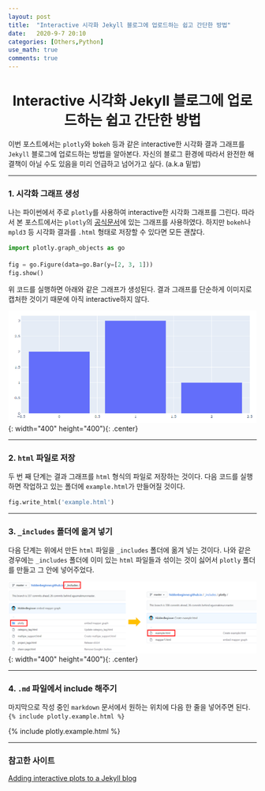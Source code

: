 ```yaml
---
layout: post
title:  "Interactive 시각화 Jekyll 블로그에 업로드하는 쉽고 간단한 방법"
date:   2020-9-7 20:10
categories: [Others,Python]
use_math: true
comments: true
---
```


# <center>Interactive 시각화 Jekyll 블로그에 업로드하는 쉽고 간단한 방법</center>
이번 포스트에서는 `plotly`와 `bokeh` 등과 같은 interactive한 시각화 결과 그래프를 `Jekyll` 블로그에 업로드하는 방법을 알아본다. 자신의 블로그 환경에 따라서 완전한 해결책이 아닐 수도 있음을 미리 언급하고 넘어가고 싶다. (a.k.a 밑밥)

---

### 1. 시각화 그래프 생성
나는 파이썬에서 주로 `plotly`를 사용하여 interactive한 시각화 그래프를 그린다. 따라서 본 포스트에서는 `plotly`의 [공식문서](https://plotly.com/python/getting-started/)에 있는 그래프를 사용하였다. 하지만 `bokeh`나 `mpld3` 등 시각화 결과를 `.html` 형태로 저장할 수 있다면 모든 괜찮다. 


```python
import plotly.graph_objects as go

fig = go.Figure(data=go.Bar(y=[2, 3, 1]))
fig.show()
```

위 코드를 실행하면 아래와 같은 그래프가 생성된다. 결과 그래프를 단순하게 이미지로 캡처한 것이기 때문에 아직 interactive하지 않다.

![figure1](https://github.com/HiddenBeginner/hiddenbeginner.github.io/blob/master/static/img/_posts/2020-9-7-embed-interactive-plot-to-jekyll/figure1.png){: width="400" height="400"){: .center}

---

### 2. `html` 파일로 저장
두 번 째 단계는 결과 그래프를 `html` 형식의 파일로 저장하는 것이다. 다음 코드를 실행하면 작업하고 있는 폴더에 `example.html`가 만들어질 것이다.


```python
fig.write_html('example.html')
```

---

### 3. `_includes` 폴더에 옮겨 넣기
다음 단계는 위에서 만든 `html` 파일을 `_includes` 폴더에 옮겨 넣는 것이다. 나와 같은 경우에는 `_includes` 폴더에 이미 있는 `html` 파일들과 섞이는 것이 싫어서 `plotly` 폴더를 만들고 그 안에 넣어주었다. 

![figure2](https://github.com/HiddenBeginner/hiddenbeginner.github.io/blob/master/static/img/_posts/2020-9-7-embed-interactive-plot-to-jekyll/figure2.png){: width="400" height="400"){: .center}

---

### 4. `.md` 파일에서 include 해주기
마지막으로 작성 중인 `markdown` 문서에서 원하는 위치에 다음 한 줄을 넣어주면 된다.<br/>
`{% include plotly.example.html %}`

{% include plotly.example.html %}

---
### 참고한 사이트
[Adding interactive plots to a Jekyll blog](https://www.johnwmillr.com/interactive-plots-in-jekyll/)
